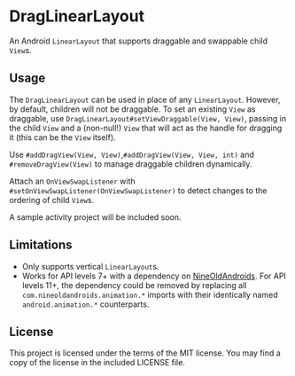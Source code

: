DragLinearLayout
================

An Android `LinearLayout` that supports draggable and swappable child `View`s.

Usage
-----
The `DragLinearLayout` can be used in place of any `LinearLayout`. However, by default, children
will not be draggable. To set an existing `View` as draggable, use
`DragLinearLayout#setViewDraggable(View, View)`, passing in the child `View` and a (non-null!)
`View` that will act as the handle for dragging it (this can be the `View` itself).

Use `#addDragView(View, View)`,`#addDragView(View, View, int)` and `#removeDragView(View)` to
manage draggable children dynamically.

Attach an `OnViewSwapListener` with `#setOnViewSwapListener(OnViewSwapListener)` to detect changes
to the ordering of child `View`s.

A sample activity project will be included soon.

Limitations
-----------
- Only supports vertical `LinearLayout`s.
- Works for API levels 7+ with a dependency on [NineOldAndroids](http://nineoldandroids.com/).
For API levels 11+, the dependency could be removed by replacing all
`com.nineoldandroids.animation.*` imports with their identically named `android.animation.*`
counterparts.

License
-------
This project is licensed under the terms of the MIT license.
You may find a copy of the license in the included LICENSE file.
